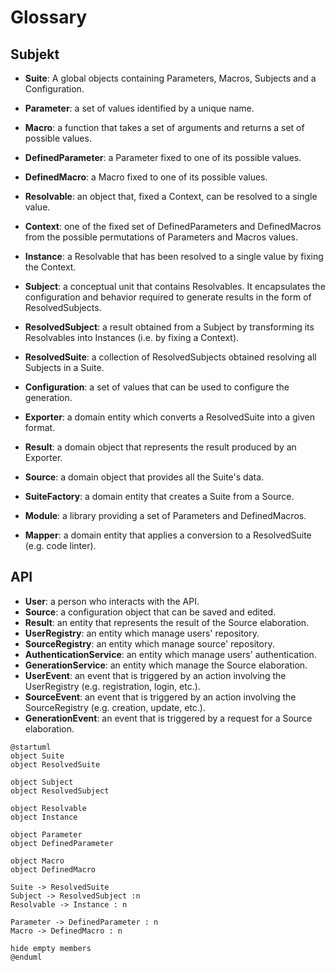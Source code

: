 # Glossary


## Subjekt 

- **Suite**: A global objects containing Parameters, Macros, Subjects and a Configuration.
- **Parameter**: a set of values identified by a unique name. 
- **Macro**: a function that takes a set of arguments and returns a set of possible values. 
- **DefinedParameter**: a Parameter fixed to one of its possible values.
- **DefinedMacro**: a Macro fixed to one of its possible values.
- **Resolvable**: an object that, fixed a Context, can be resolved to a single value.
- **Context**: one of the fixed set of DefinedParameters and DefinedMacros from the possible permutations of Parameters 
and Macros values.
- **Instance**: a Resolvable that has been resolved to a single value by fixing the Context.
- **Subject**: a conceptual unit that contains Resolvables. It encapsulates the configuration and behavior required to 
generate results in the form of ResolvedSubjects.
- **ResolvedSubject**: a result obtained from a Subject by transforming its Resolvables into Instances (i.e. by fixing 
a Context).
- **ResolvedSuite**: a collection of ResolvedSubjects obtained resolving all Subjects in a Suite.
- **Configuration**: a set of values that can be used to configure the generation.

- **Exporter**: a domain entity which converts a ResolvedSuite into a given format.
- **Result**: a domain object that represents the result produced by an Exporter.
- **Source**: a domain object that provides all the Suite's data.
- **SuiteFactory**: a domain entity that creates a Suite from a Source.
- **Module**: a library providing a set of Parameters and DefinedMacros.
- **Mapper**: a domain entity that applies a conversion to a ResolvedSuite (e.g. code linter).

## API

- **User**: a person who interacts with the API.
- **Source**: a configuration object that can be saved and edited.
- **Result**: an entity that represents the result of the Source elaboration.
- **UserRegistry**: an entity which manage users' repository.
- **SourceRegistry**: an entity which manage source' repository.
- **AuthenticationService**: an entity which manage users' authentication.
- **GenerationService**: an entity which manage the Source elaboration.
- **UserEvent**: an event that is triggered by an action involving the UserRegistry (e.g. registration, login, etc.).
- **SourceEvent**: an event that is triggered by an action involving the SourceRegistry (e.g. creation, update, etc.).
- **GenerationEvent**: an event that is triggered by a request for a Source elaboration.

```plantuml
@startuml
object Suite 
object ResolvedSuite

object Subject
object ResolvedSubject

object Resolvable
object Instance

object Parameter
object DefinedParameter

object Macro
object DefinedMacro

Suite -> ResolvedSuite
Subject -> ResolvedSubject :n 
Resolvable -> Instance : n

Parameter -> DefinedParameter : n
Macro -> DefinedMacro : n

hide empty members
@enduml
```
